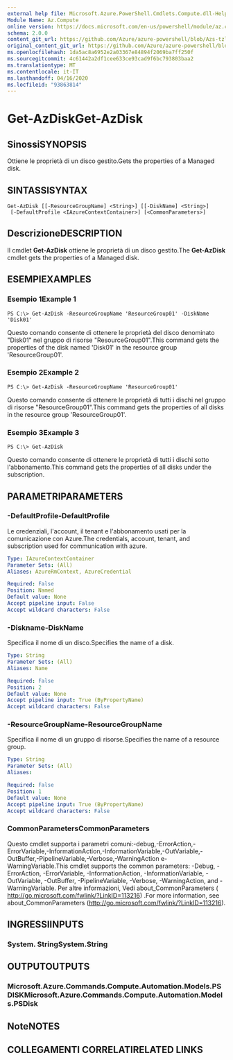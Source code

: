 ```yaml
---
external help file: Microsoft.Azure.PowerShell.Cmdlets.Compute.dll-Help-Help.xml
Module Name: Az.Compute
online version: https://docs.microsoft.com/en-us/powershell/module/az.compute/get-azdisk
schema: 2.0.0
content_git_url: https://github.com/Azure/azure-powershell/blob/Azs-tzl/src/Compute/Compute/help/Get-AzDisk.md
original_content_git_url: https://github.com/Azure/azure-powershell/blob/Azs-tzl/src/Compute/Compute/help/Get-AzDisk.md
ms.openlocfilehash: 1da5ac8a6952e2a03367e84894f2069ba7ff250f
ms.sourcegitcommit: 4c61442a2df1cee633ce93cad9f6bc793803baa2
ms.translationtype: MT
ms.contentlocale: it-IT
ms.lasthandoff: 04/16/2020
ms.locfileid: "93863814"
---
```

# <span data-ttu-id="79af0-101">Get-AzDisk</span><span class="sxs-lookup"><span data-stu-id="79af0-101">Get-AzDisk</span></span>

## <span data-ttu-id="79af0-102">Sinossi</span><span class="sxs-lookup"><span data-stu-id="79af0-102">SYNOPSIS</span></span>
<span data-ttu-id="79af0-103">Ottiene le proprietà di un disco gestito.</span><span class="sxs-lookup"><span data-stu-id="79af0-103">Gets the properties of a Managed disk.</span></span>

## <span data-ttu-id="79af0-104">SINTASSI</span><span class="sxs-lookup"><span data-stu-id="79af0-104">SYNTAX</span></span>

```
Get-AzDisk [[-ResourceGroupName] <String>] [[-DiskName] <String>]
 [-DefaultProfile <IAzureContextContainer>] [<CommonParameters>]
```

## <span data-ttu-id="79af0-105">Descrizione</span><span class="sxs-lookup"><span data-stu-id="79af0-105">DESCRIPTION</span></span>
<span data-ttu-id="79af0-106">Il cmdlet **Get-AzDisk** ottiene le proprietà di un disco gestito.</span><span class="sxs-lookup"><span data-stu-id="79af0-106">The **Get-AzDisk** cmdlet gets the properties of a Managed disk.</span></span>

## <span data-ttu-id="79af0-107">ESEMPI</span><span class="sxs-lookup"><span data-stu-id="79af0-107">EXAMPLES</span></span>

### <span data-ttu-id="79af0-108">Esempio 1</span><span class="sxs-lookup"><span data-stu-id="79af0-108">Example 1</span></span>
```
PS C:\> Get-AzDisk -ResourceGroupName 'ResourceGroup01' -DiskName 'Disk01'
```

<span data-ttu-id="79af0-109">Questo comando consente di ottenere le proprietà del disco denominato "Disk01" nel gruppo di risorse "ResourceGroup01".</span><span class="sxs-lookup"><span data-stu-id="79af0-109">This command gets the properties of the disk named 'Disk01' in the resource group 'ResourceGroup01'.</span></span>

### <span data-ttu-id="79af0-110">Esempio 2</span><span class="sxs-lookup"><span data-stu-id="79af0-110">Example 2</span></span>
```
PS C:\> Get-AzDisk -ResourceGroupName 'ResourceGroup01'
```

<span data-ttu-id="79af0-111">Questo comando consente di ottenere le proprietà di tutti i dischi nel gruppo di risorse "ResourceGroup01".</span><span class="sxs-lookup"><span data-stu-id="79af0-111">This command gets the properties of all disks in the resource group 'ResourceGroup01'.</span></span>

### <span data-ttu-id="79af0-112">Esempio 3</span><span class="sxs-lookup"><span data-stu-id="79af0-112">Example 3</span></span>
```
PS C:\> Get-AzDisk
```

<span data-ttu-id="79af0-113">Questo comando consente di ottenere le proprietà di tutti i dischi sotto l'abbonamento.</span><span class="sxs-lookup"><span data-stu-id="79af0-113">This command gets the properties of all disks under the subscription.</span></span>

## <span data-ttu-id="79af0-114">PARAMETRI</span><span class="sxs-lookup"><span data-stu-id="79af0-114">PARAMETERS</span></span>

### <span data-ttu-id="79af0-115">-DefaultProfile</span><span class="sxs-lookup"><span data-stu-id="79af0-115">-DefaultProfile</span></span>
<span data-ttu-id="79af0-116">Le credenziali, l'account, il tenant e l'abbonamento usati per la comunicazione con Azure.</span><span class="sxs-lookup"><span data-stu-id="79af0-116">The credentials, account, tenant, and subscription used for communication with azure.</span></span>

```yaml
Type: IAzureContextContainer
Parameter Sets: (All)
Aliases: AzureRmContext, AzureCredential

Required: False
Position: Named
Default value: None
Accept pipeline input: False
Accept wildcard characters: False
```

### <span data-ttu-id="79af0-117">-Diskname</span><span class="sxs-lookup"><span data-stu-id="79af0-117">-DiskName</span></span>
<span data-ttu-id="79af0-118">Specifica il nome di un disco.</span><span class="sxs-lookup"><span data-stu-id="79af0-118">Specifies the name of a disk.</span></span>

```yaml
Type: String
Parameter Sets: (All)
Aliases: Name

Required: False
Position: 2
Default value: None
Accept pipeline input: True (ByPropertyName)
Accept wildcard characters: False
```

### <span data-ttu-id="79af0-119">-ResourceGroupName</span><span class="sxs-lookup"><span data-stu-id="79af0-119">-ResourceGroupName</span></span>
<span data-ttu-id="79af0-120">Specifica il nome di un gruppo di risorse.</span><span class="sxs-lookup"><span data-stu-id="79af0-120">Specifies the name of a resource group.</span></span>

```yaml
Type: String
Parameter Sets: (All)
Aliases: 

Required: False
Position: 1
Default value: None
Accept pipeline input: True (ByPropertyName)
Accept wildcard characters: False
```

### <span data-ttu-id="79af0-121">CommonParameters</span><span class="sxs-lookup"><span data-stu-id="79af0-121">CommonParameters</span></span>
<span data-ttu-id="79af0-122">Questo cmdlet supporta i parametri comuni:-debug,-ErrorAction,-ErrorVariable,-InformationAction,-InformationVariable,-OutVariable,-OutBuffer,-PipelineVariable,-Verbose,-WarningAction e-WarningVariable.</span><span class="sxs-lookup"><span data-stu-id="79af0-122">This cmdlet supports the common parameters: -Debug, -ErrorAction, -ErrorVariable, -InformationAction, -InformationVariable, -OutVariable, -OutBuffer, -PipelineVariable, -Verbose, -WarningAction, and -WarningVariable.</span></span> <span data-ttu-id="79af0-123">Per altre informazioni, Vedi about_CommonParameters ( http://go.microsoft.com/fwlink/?LinkID=113216) .</span><span class="sxs-lookup"><span data-stu-id="79af0-123">For more information, see about_CommonParameters (http://go.microsoft.com/fwlink/?LinkID=113216).</span></span>

## <span data-ttu-id="79af0-124">INGRESSI</span><span class="sxs-lookup"><span data-stu-id="79af0-124">INPUTS</span></span>

### <span data-ttu-id="79af0-125">System. String</span><span class="sxs-lookup"><span data-stu-id="79af0-125">System.String</span></span>

## <span data-ttu-id="79af0-126">OUTPUT</span><span class="sxs-lookup"><span data-stu-id="79af0-126">OUTPUTS</span></span>

### <span data-ttu-id="79af0-127">Microsoft.Azure.Commands.Compute.Automation.Models.PSDISK</span><span class="sxs-lookup"><span data-stu-id="79af0-127">Microsoft.Azure.Commands.Compute.Automation.Models.PSDisk</span></span>

## <span data-ttu-id="79af0-128">Note</span><span class="sxs-lookup"><span data-stu-id="79af0-128">NOTES</span></span>

## <span data-ttu-id="79af0-129">COLLEGAMENTI CORRELATI</span><span class="sxs-lookup"><span data-stu-id="79af0-129">RELATED LINKS</span></span>

